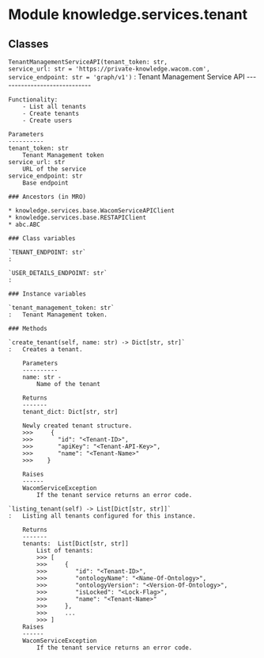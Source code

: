 Module knowledge.services.tenant
================================

Classes
-------

`TenantManagementServiceAPI(tenant_token: str, service_url: str = 'https://private-knowledge.wacom.com', service_endpoint: str = 'graph/v1')`
:   Tenant Management Service API
    -----------------------------
    
    Functionality:
        - List all tenants
        - Create tenants
        - Create users
    
    Parameters
    ----------
    tenant_token: str
        Tenant Management token
    service_url: str
        URL of the service
    service_endpoint: str
        Base endpoint

    ### Ancestors (in MRO)

    * knowledge.services.base.WacomServiceAPIClient
    * knowledge.services.base.RESTAPIClient
    * abc.ABC

    ### Class variables

    `TENANT_ENDPOINT: str`
    :

    `USER_DETAILS_ENDPOINT: str`
    :

    ### Instance variables

    `tenant_management_token: str`
    :   Tenant Management token.

    ### Methods

    `create_tenant(self, name: str) ‑> Dict[str, str]`
    :   Creates a tenant.
        
        Parameters
        ----------
        name: str -
            Name of the tenant
        
        Returns
        -------
        tenant_dict: Dict[str, str]
        
        Newly created tenant structure.
        >>>     {
        >>>       "id": "<Tenant-ID>",
        >>>       "apiKey": "<Tenant-API-Key>",
        >>>       "name": "<Tenant-Name>"
        >>>    }
        
        Raises
        ------
        WacomServiceException
            If the tenant service returns an error code.

    `listing_tenant(self) ‑> List[Dict[str, str]]`
    :   Listing all tenants configured for this instance.
        
        Returns
        -------
        tenants:  List[Dict[str, str]]
            List of tenants:
            >>> [
            >>>     {
            >>>        "id": "<Tenant-ID>",
            >>>        "ontologyName": "<Name-Of-Ontology>",
            >>>        "ontologyVersion": "<Version-Of-Ontology>",
            >>>        "isLocked": "<Lock-Flag>",
            >>>        "name": "<Tenant-Name>"
            >>>     },
            >>>     ...
            >>> ]
        Raises
        ------
        WacomServiceException
            If the tenant service returns an error code.
